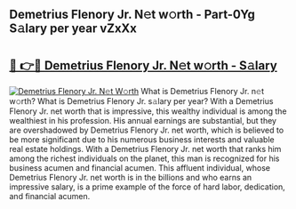 ## Demetrius Flenory Jr. N𝚎t w𝚘rth - Part-0Yg S𝚊lary per year vZxXx

# <h2><a href="http://gc0fk7.nevu.top/?p=Demetrius+Flenory+Jr.">🔗 👉🔴 Demetrius Flenory Jr. N𝚎t w𝚘rth - S𝚊lary</a></h2>

[![Demetrius Flenory Jr. N𝚎t W𝚘rth](https://i.imgur.com/Oavwk0R.jpeg)](http://gc0fk7.nevu.top/?p=Demetrius+Flenory+Jr.)
What is Demetrius Flenory Jr. n𝚎t w𝚘rth? What is Demetrius Flenory Jr. s𝚊lary per year?
With a Demetrius Flenory Jr. net worth that is impressive, this wealthy individual is among the wealthiest in his profession. His annual earnings are substantial, but they are overshadowed by Demetrius Flenory Jr. net worth, which is believed to be more significant due to his numerous business interests and valuable real estate holdings. With a Demetrius Flenory Jr. net worth that ranks him among the richest individuals on the planet, this man is recognized for his business acumen and financial acumen. This affluent individual, whose Demetrius Flenory Jr. net worth is in the billions and who earns an impressive salary, is a prime example of the force of hard labor, dedication, and financial acumen.
